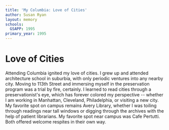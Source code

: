 ```yaml
---
title: 'My Columbia: Love of Cities'
author: Susan Ryan
layout: memory
schools:
  GSAPP: 1995
primary_year: 1995
---
```

# Love of Cities

Attending Columbia ignited my love of cities.  I grew up and attended architecture school in suburbia, with only periodic ventures into any nearby city.  Moving to 113th Street  and immersing myself in the preservation program was a trial by fire, certainly.  I learned to read cities through a preservationist's eye, which has forever colored my perspective -- whether I am working in Manhattan, Cleveland, Philadelphia, or visiting a new city.  My favorite spot on campus remains Avery Library, whether I was toiling through readings near tall windows or digging through the archives with the help of patient librarians.  My favorite spot near campus was Cafe Pertutti.  Both offered welcome respites in their own way.
